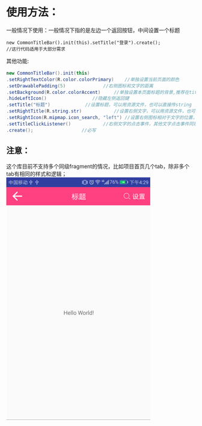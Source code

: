 # 使用方法：
一般情况下使用：一般情况下指的是左边一个返回按钮，中间设置一个标题
```
new CommonTitleBar().init(this).setTitle("登录").create();               //这行代码适用于大部分需求
```
其他功能:
```Java
new CommonTitleBar().init(this)
.setRightTextColor(R.color.colorPrimary)	//单独设置当前页面的颜色
.setDrawablePadding(5)				//右侧图标和文字的距离
.setBackground(R.color.colorAccent)		//单独设置本页面标题的背景,推荐在title_bar文件中统一设置，有单独需求时再用这个
.hideLeftIcon()					//隐藏左侧返回键
.setTitle("标题")				//设置标题，可以用资源文件，也可以直接传string
.setRightTitle(R.string.str)			//设置右侧文字，可以用资源文件，也可以直接传string
.setRightIcon(R.mipmap.icon_search, "left")	//设置右侧图标相对于文字的位置，left图标在左，right图标在右，如果没设置文字就随便填一个
.setTitleClickListener()			//右侧文字的点击事件，其他文字点击事件同理，左侧图标默认返回
.create();					//必写
```
## 注意：
这个库目前不支持多个同级fragment的情况，比如项目首页几个tab，除非多个tab有相同的样式和逻辑；
![截图](https://github.com/PickyQiu/CommonTitleBar/raw/master/screenshot/screenshot_small.png)
